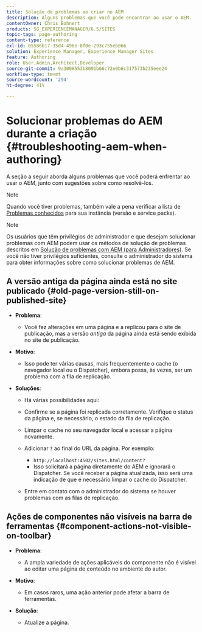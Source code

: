 ```yaml
---
title: Solução de problemas ao criar no AEM
description: Alguns problemas que você pode encontrar ao usar o AEM.
contentOwner: Chris Bohnert
products: SG_EXPERIENCEMANAGER/6.5/SITES
topic-tags: page-authoring
content-type: reference
exl-id: 05586b17-35d4-496e-8f0e-293c755eb066
solution: Experience Manager, Experience Manager Sites
feature: Authoring
role: User,Admin,Architect,Developer
source-git-commit: 9a3008553b8091b66c72e0b6c317573b235eee24
workflow-type: tm+mt
source-wordcount: '294'
ht-degree: 41%

---
```


# Solucionar problemas do AEM durante a criação  {#troubleshooting-aem-when-authoring}

A seção a seguir aborda alguns problemas que você poderá enfrentar ao usar o AEM, junto com sugestões sobre como resolvê-los.

>[!NOTE]
>
>Quando você tiver problemas, também vale a pena verificar a lista de [Problemas conhecidos](/help/release-notes/release-notes.md) para sua instância (versão e service packs).

>[!NOTE]
>
>Os usuários que têm privilégios de administrador e que desejam solucionar problemas com AEM podem usar os métodos de solução de problemas descritos em [Solução de problemas com AEM (para Administradores)](/help/sites-administering/troubleshoot.md). Se você não tiver privilégios suficientes, consulte o administrador do sistema para obter informações sobre como solucionar problemas de AEM.

## A versão antiga da página ainda está no site publicado {#old-page-version-still-on-published-site}

* **Problema**:

   * Você fez alterações em uma página e a replicou para o site de publicação, mas a versão *antiga* da página ainda está sendo exibida no site de publicação.

* **Motivo**:

   * Isso pode ter várias causas, mais frequentemente o cache (o navegador local ou o Dispatcher), embora possa, às vezes, ser um problema com a fila de replicação.

* **Soluções**:

   * Há várias possibilidades aqui:
   * Confirme se a página foi replicada corretamente. Verifique o status da página e, se necessário, o estado da fila de replicação.
   * Limpar o cache no seu navegador local e acessar a página novamente.
   * Adicionar `?` ao final do URL da página. Por exemplo:

      * `http://localhost:4502/sites.html/content?`
      * Isso solicitará a página diretamente do AEM e ignorará o Dispatcher. Se você receber a página atualizada, isso será uma indicação de que é necessário limpar o cache do Dispatcher.

   * Entre em contato com o administrador do sistema se houver problemas com as filas de replicação.

## Ações de componentes não visíveis na barra de ferramentas {#component-actions-not-visible-on-toolbar}

* **Problema**:

   * A ampla variedade de ações aplicáveis do componente não é visível ao editar uma página de conteúdo no ambiente do autor. 

* **Motivo**:

   * Em casos raros, uma ação anterior pode afetar a barra de ferramentas.

* **Solução**:

   * Atualize a página.
